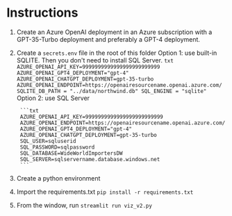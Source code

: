 # Instructions
1. Create an Azure OpenAI deployment in an Azure subscription with a GPT-35-Turbo deployment and preferably a GPT-4 deployment.
2. Create a `secrets.env` file in the root of this folder
    Option 1: use built-in SQLITE. Then you don't need to install SQL Server.
        ```txt
        AZURE_OPENAI_API_KEY=9999999999999999999999999
        AZURE_OPENAI_GPT4_DEPLOYMENT="gpt-4"
        AZURE_OPENAI_CHATGPT_DEPLOYMENT=gpt-35-turbo
        AZURE_OPENAI_ENDPOINT=https://openairesourcename.openai.azure.com/
        SQLITE_DB_PATH = "../data/northwind.db"
        SQL_ENGINE = "sqlite"
        ```
    Option 2: use SQL Server

        ```txt
        AZURE_OPENAI_API_KEY=9999999999999999999999999
        AZURE_OPENAI_ENDPOINT=https://openairesourcename.openai.azure.com/
        AZURE_OPENAI_GPT4_DEPLOYMENT="gpt-4"
        AZURE_OPENAI_CHATGPT_DEPLOYMENT=gpt-35-turbo
        SQL_USER=sqluserid
        SQL_PASSWORD=sqlpassword
        SQL_DATABASE=WideWorldImportersDW
        SQL_SERVER=sqlservername.database.windows.net
        ```
3. Create a python environment
4. Import the requirements.txt `pip install -r requirements.txt`
5. From the window, run `streamlit run viz_v2.py`